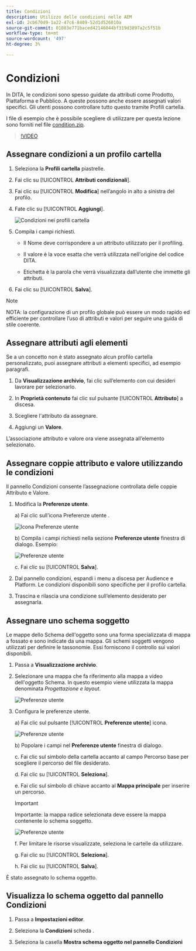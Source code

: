 ```yaml
---
title: Condizioni
description: Utilizzo delle condizioni nelle AEM
exl-id: 2cb670d9-1a22-47c6-8409-52d1d526010a
source-git-commit: 01083e771baced42146044bf319d3897a2c5f51b
workflow-type: tm+mt
source-wordcount: '497'
ht-degree: 3%

---
```


# Condizioni

In DITA, le condizioni sono spesso guidate da attributi come Prodotto, Piattaforma e Pubblico. A queste possono anche essere assegnati valori specifici. Gli utenti possono controllare tutto questo tramite Profili cartella.

I file di esempio che è possibile scegliere di utilizzare per questa lezione sono forniti nel file [condition.zip](assets/conditions.zip).

>[!VIDEO](https://video.tv.adobe.com/v/342755)

## Assegnare condizioni a un profilo cartella

1. Seleziona la **Profili cartella** piastrelle.

2. Fai clic su [!UICONTROL **Attributi condizionali**].

3. Fai clic su [!UICONTROL **Modifica**] nell’angolo in alto a sinistra del profilo.

4. Fate clic su [!UICONTROL **Aggiungi**].

   ![Condizioni nei profili cartella](images/lesson-13/add-name.png)

5. Compila i campi richiesti.

   - Il Nome deve corrispondere a un attributo utilizzato per il profiling.

   - Il valore è la voce esatta che verrà utilizzata nell&#39;origine del codice DITA.

   - Etichetta è la parola che verrà visualizzata dall’utente che immette gli attributi.

6. Fai clic su [!UICONTROL **Salva**].

>[!NOTE]
>
>NOTA: la configurazione di un profilo globale può essere un modo rapido ed efficiente per controllare l’uso di attributi e valori per seguire una guida di stile coerente.

## Assegnare attributi agli elementi

Se a un concetto non è stato assegnato alcun profilo cartella personalizzato, puoi assegnare attributi a elementi specifici, ad esempio paragrafi.

1. Da **Visualizzazione archivio**, fai clic sull’elemento con cui desideri lavorare per selezionarlo.

2. In **Proprietà contenuto** fai clic sul pulsante [!UICONTROL **Attributo**] a discesa.

3. Scegliere l&#39;attributo da assegnare.

4. Aggiungi un **Valore**.

L’associazione attributo e valore ora viene assegnata all’elemento selezionato.

## Assegnare coppie attributo e valore utilizzando le condizioni

Il pannello Condizioni consente l’assegnazione controllata delle coppie Attributo e Valore.

1. Modifica la **Preferenze utente**.

   a) Fai clic sull’icona Preferenze utente .

   ![Icona Preferenze utente](images/lesson-13/user-prefs-icon.png)

   b) Compila i campi richiesti nella sezione **Preferenze utente** finestra di dialogo. Esempio:

   ![Preferenze utente](images/lesson-13/user-preferences.png)

   c. Fai clic su [!UICONTROL **Salva**].

2. Dal pannello condizioni, espandi i menu a discesa per Audience e Platform. Le condizioni disponibili sono specifiche per il profilo cartella.

3. Trascina e rilascia una condizione sull’elemento desiderato per assegnarla.

## Assegnare uno schema soggetto

Le mappe dello Schema dell&#39;oggetto sono una forma specializzata di mappa a fossato e sono indicate da una mappa. Gli schemi soggetti vengono utilizzati per definire le tassonomie. Essi forniscono il controllo sui valori disponibili.

1. Passa a **Visualizzazione archivio**.

2. Selezionare una mappa che fa riferimento alla mappa a video dell&#39;oggetto Schema. In questo esempio viene utilizzata la mappa denominata _Progettazione e layout_.

   ![Preferenze utente](images/lesson-13/subject-scheme-map.png)

3. Configura le preferenze utente.

   a) Fai clic sul pulsante [!UICONTROL **Preferenze utente**] icona.

   ![Preferenze utente](images/lesson-13/user-prefs-icon-2.png)

   b) Popolare i campi nel **Preferenze utente** finestra di dialogo.

   c. Fai clic sul simbolo della cartella accanto al campo Percorso base per scegliere il percorso del file desiderato.

   d. Fai clic su [!UICONTROL **Seleziona**].

   e. Fai clic sul simbolo di chiave accanto al **Mappa principale** per inserire un percorso.

   >[!IMPORTANT]
   >
   >Importante: la mappa radice selezionata deve essere la mappa contenente lo schema soggetto.

   ![Preferenze utente](images/lesson-13/user-preferences-2.png)

   f. Per limitare le risorse visualizzate, seleziona le cartelle da utilizzare.

   g. Fai clic su [!UICONTROL **Seleziona**].

   h. Fai clic su [!UICONTROL **Salva**].

È stato assegnato lo schema oggetto.

## Visualizza lo schema oggetto dal pannello Condizioni

1. Passa a **Impostazioni editor**.

2. Seleziona la **Condizioni** scheda .

3. Seleziona la casella **Mostra schema oggetto nel pannello Condizioni**
